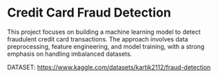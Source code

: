 # Credit Card Fraud Detection

This project focuses on building a machine learning model to detect fraudulent credit card transactions. The approach involves data preprocessing, feature engineering, and model training, with a strong emphasis on handling imbalanced datasets.

DATASET: https://www.kaggle.com/datasets/kartik2112/fraud-detection
